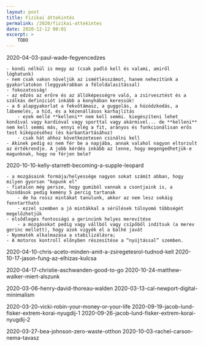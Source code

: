 ```yaml
---
layout: post
title: Fizikai áttekintés
permalink: /2020/fizikai-attekintes
date: 2020-12-12 00:01
excerpt: >
    TODO
---
```




2020-04-03-paul-wade-fegyencedzes

    - kondi nélkül is megy az (csak padló kell és valami, amiről lóghatunk)
    - nem csak vakon növeljük az ismétlésszámot, hanem nehezítünk a gyakorlatokon (leggyakrabban a féloldalasítással)
    - fokozatosság!
    - az edzés az erőre és az állóképességre való, a zsírvesztést és a szálkás definíciót inkább a konyhában keressük!
    - a 6 alapgyakorlat a fekvőtámasz, a guggolás, a húzódzkodás, a lábemelés, a híd, és a kézenállásos karhajlítás
        - ezek mellé **kelleni** nem kell semmi. kiegészíteni lehet kondival vagy kardióval vagy sporttal vagy akármivel... de **kelleni** nem kell semmi más, ennyi elég a fit, arányos és funkcionálisan erős test kiképzéséhez (és karbantartásához)
        - csak hát ahhoz következetesen csinálni kell
    - Akinek pedig ez nem fér be a napjába, annak valahol nagyon eltorzult az értékrendje. A jobb kérdés inkább az lenne, hogy megengedhetjük-e magunknak, hogy ne férjen bele?

2020-10-10-kelly-starrett-becoming-a-supple-leopard

    - a mozgásaink formája/helyessége nagyon sokat számít abban, hogy milyen gyorsan "kopunk el"
    - fiatalon még persze, hogy gumiból vannak a csontjaink is, a húzódások pedig kemény 5 percig tartanak
        - de ha rossz mintákat tanulunk, akkor az nem lesz sokáig fenntartható
        - ezzel szemben a jó mintákkal a sérülések túlnyomó többségét megelőzhetjük
    - elsődleges fontosságú a gerincünk helyes merevítése
        - a mozgásokat pedig vagy vállból vagy csípőből indítsuk (a merev gerinc mellett), hogy azok vigyék el a balhé javát
    - Nyomaték alkalmazása a stabilizálásra;
    - A motoros kontroll előnyben részesítése a “nyújtással” szemben.

2020-04-10-chris-aceto-minden-amit-a-zsiregetesrol-tudnod-kell
2020-10-17-jason-fung-az-elhizas-kulcsa

2020-04-17-christie-aschwanden-good-to-go
2020-10-24-matthew-walker-miert-alszunk







2020-03-06-henry-david-thoreau-walden
2020-03-13-cal-newport-digital-minimalism

2020-03-20-vicki-robin-your-money-or-your-life
2020-09-19-jacob-lund-fisker-extrem-korai-nyugdij-1
2020-09-26-jacob-lund-fisker-extrem-korai-nyugdij-2

2020-03-27-bea-johnson-zero-waste-otthon
2020-10-03-rachel-carson-nema-tavasz